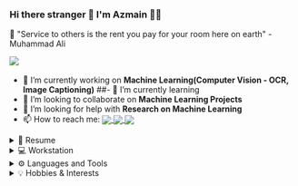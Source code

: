 ### Hi there stranger 👋 I'm Azmain 👨‍💻
💬 "Service to others is the rent you pay for your room here on earth" - Muhammad Ali

<!--
**AzmainO7/AzmainO7** is a ✨ _special_ ✨ repository because its `README.md` (this file) appears on your GitHub profile.
Here are some ideas to get you started:

- 🔭 I’m currently working on ...
- 🌱 I’m currently learning ...
- 👯 I’m looking to collaborate on ...
- 🤔 I’m looking for help with ...
- 💬 Ask me about ...
- 📫 How to reach me: ...
- 😄 Pronouns: ...
- ⚡ Fun fact: ...
-->

![](https://komarev.com/ghpvc/?username=AzmainO7&style=flat-square&label=Profile+Views)
- 🔭 I’m currently working on **Machine Learning(Computer Vision - OCR, Image Captioning)** 
##- 🌱 I’m currently learning 
- 👯 I’m looking to collaborate on **Machine Learning Projects**
- 🤔 I’m looking for help with **Research on Machine Learning**
- 📫 How to reach me: <a href="mailto:azmainmah@gmail.com">
  <img align="center" src="https://img.shields.io/badge/Gmail-D14836?logo=gmail&logoColor=white" />
</a> <a href="https://www.facebook.com/azmain.mahtab.07">
  <img align="center" src="https://img.shields.io/badge/Facebook-1877F2?logo=facebook&logoColor=white" />
</a> <a href="https://www.linkedin.com/in/muhammad-azmain-mahtab-45a60b255">
  <img align="center" src="https://img.shields.io/badge/LinkedIn-0077B5?logo=linkedin&logoColor=white" />
</a>

<details>
  <summary>📃 Resume</summary>

## Experience
<img align="right" src="https://img.shields.io/badge/PyTorch-EE4C2C?logo=pytorch&logoColor=white" />
<img align="right" src="https://img.shields.io/badge/Python-FFD43B?logo=python&logoColor=blue" />

- 👨‍💻 **Trainee Engineer (AI Intern)**\
📆 August 20, 2023 - November 20, 2023\
📍 **Systech Datasoft Ltd.** - Dhaka, Bangladesh
  
## Education
- 📖 **B.Sc. in Computer Science & Engineering**\
📆 2020 - 2024\
📍 **Ahsanullah University of Science and Technology** - Dhaka, Bangladesh

</details>

<details>
  <summary>💻 Workstation</summary>
  <br>
  <img src="https://img.shields.io/badge/Windows_11-0078d4?style=for-the-badge&logo=windows-11&logoColor=white" />
  <img src="https://img.shields.io/badge/Intel-%20Core_i5_13th-0071C5?style=for-the-badge&logo=intel&logoColor=white" />
  <img src="https://img.shields.io/badge/RAM-32GB-%230071C5.svg?&style=for-the-badge&logoColor=white" />
  <img src="https://img.shields.io/badge/NVIDIA-RTX_3070-76B900?style=for-the-badge&logo=nvidia&logoColor=white" />
  
</details>

<details>
  <summary>⚙️ Languages and Tools</summary>
  <br>
  <a href="https://www.cprogramming.com/" target="_blank"> <img src="https://raw.githubusercontent.com/devicons/devicon/master/icons/c/c-original.svg" alt="c" width="40" height="40"/> </a>
  <a href="https://www.python.org/" target="_blank"> <img src="https://raw.githubusercontent.com/devicons/devicon/master/icons/python/python-original.svg" alt="python" width="40" height="40"/> </a>
  <a href="https://dotnet.microsoft.com/apps/aspnet" target="_blank"> <img src="https://raw.githubusercontent.com/devicons/devicon/master/icons/dotnetcore/dotnetcore-original.svg" alt="asp.net mvc" width="40" height="40"/> </a>
  <a href="https://www.android.com/" target="_blank"> <img src="https://raw.githubusercontent.com/devicons/devicon/master/icons/android/android-original.svg" alt="android" width="40" height="40"/> </a>
  <a href="https://www.w3.org/html/" target="_blank"> <img src="https://raw.githubusercontent.com/devicons/devicon/master/icons/html5/html5-original-wordmark.svg" alt="html5" width="40" height="40"/> </a>
  <a href="https://developer.mozilla.org/en-US/docs/Web/JavaScript" target="_blank"> <img src="https://raw.githubusercontent.com/devicons/devicon/master/icons/javascript/javascript-original.svg" alt="javascript" width="40" height="40"/> </a> 
  <a href="https://getbootstrap.com/" target="_blank"> <img src="https://raw.githubusercontent.com/devicons/devicon/master/icons/bootstrap/bootstrap-plain.svg" alt="Bootstrap" width="40" height="40"/> </a> 
  <a href="https://www.cplusplus.com/" target="_blank"> <img src="https://raw.githubusercontent.com/devicons/devicon/master/icons/cplusplus/cplusplus-original.svg" alt="C++" width="40" height="40"/> </a>
  <br>
  <br>
  <img src="https://github-readme-stats.vercel.app/api/top-langs/?username=AzmainO7" />
</details>


<!-- | Name | Top Languages |
| ---- | -------------- |
| [![C](https://raw.githubusercontent.com/devicons/devicon/master/icons/c/c-original.svg)](https://www.cprogramming.com/) [![HTML5](https://raw.githubusercontent.com/devicons/devicon/master/icons/html5/html5-original-wordmark.svg)](https://www.w3.org/html/) [![JavaScript](https://raw.githubusercontent.com/devicons/devicon/master/icons/javascript/javascript-original.svg)](https://developer.mozilla.org/en-US/docs/Web/JavaScript) [![Python](https://raw.githubusercontent.com/devicons/devicon/master/icons/python/python-original.svg)](https://www.python.org/) [![ASP.NET](https://raw.githubusercontent.com/devicons/devicon/master/icons/dot-net/dot-net-original.svg)](https://dotnet.microsoft.com/) [![C++](https://raw.githubusercontent.com/devicons/devicon/master/icons/cplusplus/cplusplus-original.svg)](https://www.cplusplus.com/) [![Android](https://raw.githubusercontent.com/devicons/devicon/master/icons/android/android-original.svg)](https://developer.android.com/) | ![Top Languages](https://github-readme-stats.vercel.app/api/top-langs/?username=AzmainO7) |
 -->

<details>
  <summary>💡 Hobbies & Interests</summary>
  <br>
  <!-- <img src="https://img.shields.io/badge/Valorant-fa4454?style=for-the-badge&logo=valorant&logoColor=white" />
  <img src="https://img.shields.io/badge/YouTube-FF0000?style=for-the-badge&logo=youtube&logoColor=white" /> -->
  <img src="https://img.shields.io/badge/Travelling-grey" />
  <img src="https://img.shields.io/badge/Gaming-grey" />
  <img src="https://img.shields.io/badge/Watching Movies/TV Series-grey" />
  <img src="https://img.shields.io/badge/Astronomy-blue" />
  <img src="https://img.shields.io/badge/Technology-blue" />
</details>

<!-- ![image](https://github-profile-trophy.vercel.app/?username=AzmainO7) -->
<!-- ![image](https://github-readme-stats.vercel.app/api/top-langs/?username=AzmainO7&theme=synthwave) -->

